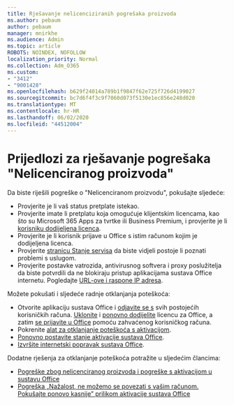 ```yaml
---
title: Rješavanje nelicenciziranih pogrešaka proizvoda
ms.author: pebaum
author: pebaum
manager: mnirkhe
ms.audience: Admin
ms.topic: article
ROBOTS: NOINDEX, NOFOLLOW
localization_priority: Normal
ms.collection: Adm_O365
ms.custom:
- "3412"
- "9001428"
ms.openlocfilehash: b629f24014a789b1f9847f62e725f726d4199027
ms.sourcegitcommit: bc7d6f4f3c9f7060d073f5130e1ec856e248d020
ms.translationtype: MT
ms.contentlocale: hr-HR
ms.lasthandoff: 06/02/2020
ms.locfileid: "44512004"
---
```

# <a name="suggestions-for-solving-unlicensed-product-errors"></a>Prijedlozi za rješavanje pogrešaka "Nelicenciranog proizvoda"

Da biste riješili pogreške o "Nelicenciranom proizvodu", pokušajte sljedeće:

- Provjerite je li vaš status pretplate istekao.
- Provjerite imate li pretplatu koja omogućuje klijentskim licencama, kao što su Microsoft 365 Apps za tvrtke ili Business Premium, i provjerite je li [korisniku dodijeljena licenca](https://docs.microsoft.com/microsoft-365/admin/add-users/add-users). 
- Provjerite je li korisnik prijave u Office s istim računom kojim je dodijeljena licenca.
- Provjerite [stranicu Stanje servisa](https://docs.microsoft.com/office365/enterprise/view-service-health) da biste vidjeli postoje li poznati problemi s uslugom.
- Provjerite postavke vatrozida, antivirusnog softvera i proxy poslužitelja da biste potvrdili da ne blokiraju pristup aplikacijama sustava Office internetu. Pogledajte [URL-ove i raspone IP adresa](https://docs.microsoft.com/office365/enterprise/urls-and-ip-address-ranges).

Možete pokušati i sljedeće radnje otklanjanja poteškoća: 

- Otvorite aplikaciju sustava Office i [odjavite se s](https://support.office.com/article/5a20dc11-47e9-4b6f-945d-478cb6d92071) svih postojećih korisničkih računa. [Uklonite](https://docs.microsoft.com/microsoft-365/admin/manage/remove-licenses-from-users) i [ponovno dodijelite](https://docs.microsoft.com/microsoft-365/admin/manage/assign-licenses-to-users) licencu za Office, a zatim [se prijavite u Office](https://support.office.com/article/628ea040-f265-49de-b986-be09c3ebf8a9) pomoću zahvaćenog korisničkog računa.
- Pokrenite [alat za otklanjanje poteškoća s aktivacijom](https://aka.ms/SARA-OfficeActivation-Alchemy).
- [Ponovno postavite stanje aktivacije sustava Office](https://docs.microsoft.com/office365/troubleshoot/activation/reset-office-365-proplus-activation-state). 
- [Izvršite internetski popravak sustava Office](https://support.office.com/Article/7821d4b6-7c1d-4205-aa0e-a6b40c5bb88b).

Dodatne rješenja za otklanjanje poteškoća potražite u sljedećim člancima: 

- [Pogreške zbog nelicenciranog proizvoda i pogreške s aktivacijom u sustavu Office](https://support.office.com/Article/0d23d3c0-c19c-4b2f-9845-5344fedc4380)
- [Pogreška „Nažalost, ne možemo se povezati s vašim računom. Pokušajte ponovo kasnije” prilikom aktivacije sustava Office](https://docs.microsoft.com/office/troubleshoot/activation-installation/issue-when-activate-office-from-office-365)